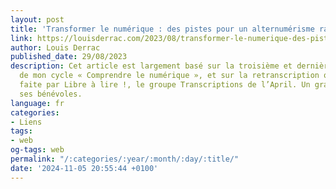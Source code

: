 ```yaml
---
layout: post
title: 'Transformer le numérique : des pistes pour un alternumérisme radical'
link: https://louisderrac.com/2023/08/transformer-le-numerique-des-pistes-pour-un-alternumerisme-radical
author: Louis Derrac
published_date: 29/08/2023
description: Cet article est largement basé sur la troisième et dernière conférence
  de mon cycle « Comprendre le numérique », et sur la retranscription qui en a été
  faite par Libre à lire !, le groupe Transcriptions de l’April. Un grand merci à
  ses bénévoles.
language: fr
categories:
- Liens
tags:
- web
og-tags: web
permalink: "/:categories/:year/:month/:day/:title/"
date: '2024-11-05 20:55:44 +0100'
---
```

